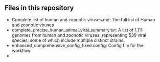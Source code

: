 ## Files in this repository
- Complete list of human and zoonotic viruses.md: The full list of Human and zoonotic viruses
- complete_precise_human_animal_viral_summary.txt: A list of 1,111 genomes from human and zoonotic viruses, representing 539 viral species, some of which include multiple distinct strains.
- enhanced_comprehensive_config_fixed.config: Config file for the workflow.
- 
